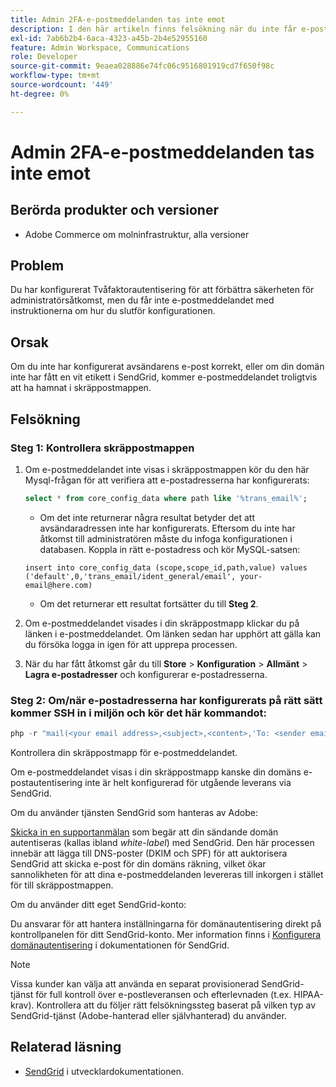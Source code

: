 ```yaml
---
title: Admin 2FA-e-postmeddelanden tas inte emot
description: I den här artikeln finns felsökning när du inte får e-postmeddelandet med anvisningar om hur du slutför installationen efter att du har konfigurerat Two-Factor Authentication (2FA) för att förbättra säkerheten för administratörsåtkomst i Adobe Commerce i molninfrastrukturen.
exl-id: 7ab6b2b4-6aca-4323-a45b-2b4e52955160
feature: Admin Workspace, Communications
role: Developer
source-git-commit: 9eaea028886e74fc06c9516801919cd7f650f98c
workflow-type: tm+mt
source-wordcount: '449'
ht-degree: 0%

---
```


# Admin 2FA-e-postmeddelanden tas inte emot


## Berörda produkter och versioner

* Adobe Commerce om molninfrastruktur, alla versioner

## Problem

Du har konfigurerat Tvåfaktorautentisering för att förbättra säkerheten för administratörsåtkomst, men du får inte e-postmeddelandet med instruktionerna om hur du slutför konfigurationen.

## Orsak

Om du inte har konfigurerat avsändarens e-post korrekt, eller om din domän inte har fått en vit etikett i SendGrid, kommer e-postmeddelandet troligtvis att ha hamnat i skräppostmappen.

## Felsökning

### Steg 1: Kontrollera skräppostmappen

1. Om e-postmeddelandet inte visas i skräppostmappen kör du den här Mysql-frågan för att verifiera att e-postadresserna har konfigurerats:

   ```sql
   select * from core_config_data where path like '%trans_email%';
   ```

   * Om det inte returnerar några resultat betyder det att avsändaradressen inte har konfigurerats.
Eftersom du inte har åtkomst till administratören måste du infoga konfigurationen i databasen. Koppla in rätt e-postadress och kör MySQL-satsen:

   ```
   insert into core_config_data (scope,scope_id,path,value) values ('default',0,'trans_email/ident_general/email', your-email@here.com)
   ```

   * Om det returnerar ett resultat fortsätter du till **Steg 2**.

1. Om e-postmeddelandet visades i din skräppostmapp klickar du på länken i e-postmeddelandet. Om länken sedan har upphört att gälla kan du försöka logga in igen för att upprepa processen.
1. När du har fått åtkomst går du till **Store** > **Konfiguration** > **Allmänt** > **Lagra e-postadresser** och konfigurerar e-postadresserna.

### Steg 2: Om/när e-postadresserna har konfigurerats på rätt sätt kommer SSH in i miljön och kör det här kommandot:

```php
php -r "mail(<your email address>,<subject>,<content>,'To: <sender email>');"
```

Kontrollera din skräppostmapp för e-postmeddelandet.

Om e-postmeddelandet visas i din skräppostmapp kanske din domäns e-postautentisering inte är helt konfigurerad för utgående leverans via SendGrid.

Om du använder tjänsten SendGrid som hanteras av Adobe:

[Skicka in en supportanmälan](https://experienceleague.adobe.com/home?support-tab=home#support) som begär att din sändande domän autentiseras (kallas ibland *white-label*) med SendGrid.
Den här processen innebär att lägga till DNS-poster (DKIM och SPF) för att auktorisera SendGrid att skicka e-post för din domäns räkning, vilket ökar sannolikheten för att dina e-postmeddelanden levereras till inkorgen i stället för till skräppostmappen.

Om du använder ditt eget SendGrid-konto:

Du ansvarar för att hantera inställningarna för domänautentisering direkt på kontrollpanelen för ditt SendGrid-konto. Mer information finns i [Konfigurera domänautentisering](https://www.twilio.com/docs/sendgrid/ui/account-and-settings/how-to-set-up-domain-authentication) i dokumentationen för SendGrid.

>[!NOTE]
>
>Vissa kunder kan välja att använda en separat provisionerad SendGrid-tjänst för full kontroll över e-postleveransen och efterlevnaden (t.ex. HIPAA-krav). Kontrollera att du följer rätt felsökningssteg baserat på vilken typ av SendGrid-tjänst (Adobe-hanterad eller självhanterad) du använder.


## Relaterad läsning

* [SendGrid](https://experienceleague.adobe.com/en/docs/commerce-cloud-service/user-guide/project/sendgrid) i utvecklardokumentationen.
